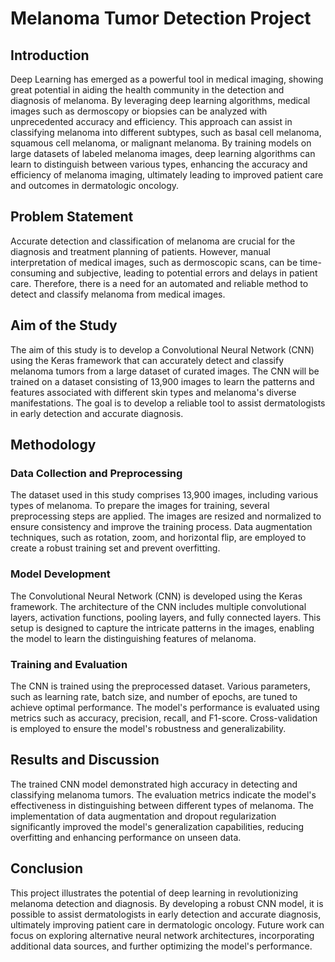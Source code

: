 # Melanoma Tumor Detection Project

## Introduction
Deep Learning has emerged as a powerful tool in medical imaging, showing great potential in aiding the health community in the detection and diagnosis of melanoma. By leveraging deep learning algorithms, medical images such as dermoscopy or biopsies can be analyzed with unprecedented accuracy and efficiency. This approach can assist in classifying melanoma into different subtypes, such as basal cell melanoma, squamous cell melanoma, or malignant melanoma. By training models on large datasets of labeled melanoma images, deep learning algorithms can learn to distinguish between various types, enhancing the accuracy and efficiency of melanoma imaging, ultimately leading to improved patient care and outcomes in dermatologic oncology.

## Problem Statement
Accurate detection and classification of melanoma are crucial for the diagnosis and treatment planning of patients. However, manual interpretation of medical images, such as dermoscopic scans, can be time-consuming and subjective, leading to potential errors and delays in patient care. Therefore, there is a need for an automated and reliable method to detect and classify melanoma from medical images.

## Aim of the Study
The aim of this study is to develop a Convolutional Neural Network (CNN) using the Keras framework that can accurately detect and classify melanoma tumors from a large dataset of curated images. The CNN will be trained on a dataset consisting of 13,900 images to learn the patterns and features associated with different skin types and melanoma's diverse manifestations. The goal is to develop a reliable tool to assist dermatologists in early detection and accurate diagnosis.

## Methodology
### Data Collection and Preprocessing
The dataset used in this study comprises 13,900 images, including various types of melanoma. To prepare the images for training, several preprocessing steps are applied. The images are resized and normalized to ensure consistency and improve the training process. Data augmentation techniques, such as rotation, zoom, and horizontal flip, are employed to create a robust training set and prevent overfitting.

### Model Development
The Convolutional Neural Network (CNN) is developed using the Keras framework. The architecture of the CNN includes multiple convolutional layers, activation functions, pooling layers, and fully connected layers. This setup is designed to capture the intricate patterns in the images, enabling the model to learn the distinguishing features of melanoma.

### Training and Evaluation
The CNN is trained using the preprocessed dataset. Various parameters, such as learning rate, batch size, and number of epochs, are tuned to achieve optimal performance. The model's performance is evaluated using metrics such as accuracy, precision, recall, and F1-score. Cross-validation is employed to ensure the model's robustness and generalizability.

## Results and Discussion
The trained CNN model demonstrated high accuracy in detecting and classifying melanoma tumors. The evaluation metrics indicate the model's effectiveness in distinguishing between different types of melanoma. The implementation of data augmentation and dropout regularization significantly improved the model's generalization capabilities, reducing overfitting and enhancing performance on unseen data.

## Conclusion
This project illustrates the potential of deep learning in revolutionizing melanoma detection and diagnosis. By developing a robust CNN model, it is possible to assist dermatologists in early detection and accurate diagnosis, ultimately improving patient care in dermatologic oncology. Future work can focus on exploring alternative neural network architectures, incorporating additional data sources, and further optimizing the model's performance.
